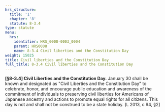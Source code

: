 ```yaml
---
hrs_structure:
  title: '1'
  chapter: '8'
  statute: 8-3.4
type: statute
menu:
  hrs:
    identifier: HRS_0008-0003_0004
    parent: HRS0008
    name: 8-3.4 Civil liberties and the Constitution Day
weight: 15025
title: Civil liberties and the Constitution Day
full_title: 8-3.4 Civil liberties and the Constitution Day
---
```

**[§8-3.4] Civil Liberties and the Constitution Day.** January 30 shall be known and designated as "Civil Liberties and the Constitution Day" to celebrate, honor, and encourage public education and awareness of the commitment of individuals to preserving civil liberties for Americans of Japanese ancestry and actions to promote equal rights for all citizens. This day is not and shall not be construed to be a state holiday. [L 2013, c 94, §2]